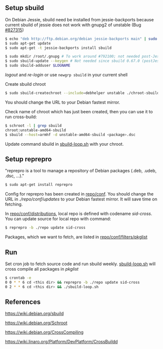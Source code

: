 ## Setup sbuild
On Debian Jessie, sbuild need be installed from jessie-backports
because current sbuild of jessie does not work with gnupg2 of unstable
(Bug [#827315](https://bugs.debian.org/cgi-bin/bugreport.cgi?bug=827315))
```sh
$ echo "deb http://ftp.debian.org/debian jessie-backports main" | sudo tee -a /etc/apt/sources.list
$ sudo apt-get update
$ sudo apt-get -t jessie-backports install sbuild
```


```sh
$ sudo mkdir /root/.gnupg # To work around #792100; not needed post-Jessie
$ sudo sbuild-update --keygen # Not needed since sbuild 0.67.0 (postJessie, see #801798)
$ sudo sbuild-adduser $LOGNAME
```
*logout* and *re-login* or use `newgrp sbuild` in your current shell

Create sbuild chroot
```sh
$ sudo sbuild-createchroot --include=debhelper unstable ./chroot-sbuild http://ftp.debian.org/debian
```
You should change the URL to your Debian fastest mirror.

Check name of chroot which has just been created,
then you can use it to run cross-build:
```sh
$ schroot -l | grep sbuild
chroot:unstable-amd64-sbuild
$ sbuild --host=armhf -d unstable-amd64-sbuild <package>.dsc
```
Update command sbuild in [sbuild-loop.sh](./sbuild-loop.sh) with your chroot.
## Setup reprepro
"reprepro is a tool to manage a repository of Debian packages (.deb, .udeb, .dsc, ...)."
```sh
$ sudo apt-get install reprepro
```
Config for reprepro has been created in [repo/conf](./repo/conf).
You should change the URL in *./repo/conf/updates* to your Debian fastest mirror.
It will save time on fetching.

In [repo/conf/distributions](./repo/conf/distributions),
local repo is defined with codename *sid-cross*.
You can update source for local repo with command:
```sh
$ reprepro -b ./repo update sid-cross
```

Packages, which we want to fetch, are listed in [repo/conf/filters/pkglist](./repo/conf/filters/pkglist)

## Run
Set cron job to fetch source code and run sbuild weekly.
[sbuild-loop.sh](./sbuild-loop.sh) will cross compile all packages in *pkglist*
```sh
$ crontab -e
0 0 * * 6 cd <this dir> && reprepro -b ./repo update sid-cross
0 2 * * 6 cd <this dir> && ./sbuild-loop.sh
```

## References
<https://wiki.debian.org/sbuild>

<https://wiki.debian.org/Schroot>

<https://wiki.debian.org/CrossCompiling>

<https://wiki.linaro.org/Platform/DevPlatform/CrossBuildd>